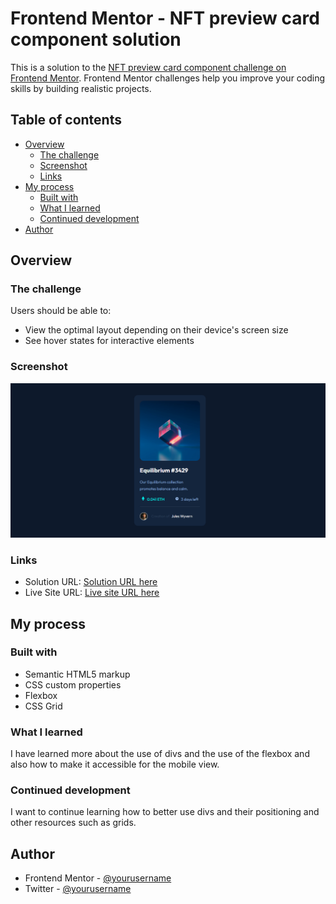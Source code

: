 # Frontend Mentor - NFT preview card component solution

This is a solution to the [NFT preview card component challenge on Frontend Mentor](https://www.frontendmentor.io/challenges/nft-preview-card-component-SbdUL_w0U). Frontend Mentor challenges help you improve your coding skills by building realistic projects. 

## Table of contents

- [Overview](#overview)
  - [The challenge](#the-challenge)
  - [Screenshot](#screenshot)
  - [Links](#links)
- [My process](#my-process)
  - [Built with](#built-with)
  - [What I learned](#what-i-learned)
  - [Continued development](#continued-development)
- [Author](#author)


## Overview

### The challenge

Users should be able to:

- View the optimal layout depending on their device's screen size
- See hover states for interactive elements

### Screenshot

![](./screenshot.png)

### Links

- Solution URL: [Solution URL here](https://github.com/spectrxtt/FrontendMentor-NFT-preview-card-component.git)
- Live Site URL: [Live site URL here](https://spectrxtt.github.io/FrontendMentor-NFT-preview-card-component/)

## My process

### Built with

- Semantic HTML5 markup
- CSS custom properties
- Flexbox
- CSS Grid

### What I learned
I have learned more about the use of divs and the use of the flexbox and also how to make it accessible for the mobile view.

### Continued development
I want to continue learning how to better use divs and their positioning and other resources such as grids.

## Author

- Frontend Mentor - [@yourusername](https://www.frontendmentor.io/profile/yourusername)
- Twitter - [@yourusername](https://www.twitter.com/SPECTRE_tt)
